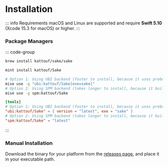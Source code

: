 # Installation

::: info Requirements
macOS and Linux are supported and require **Swift 5.10** (Xcode 15.3 for macOS) or higher.
:::

### Package Managers

::: code-group

```sh [Homebrew]
brew install kattouf/sake/sake
```

```sh [Mint]
mint install kattouf/Sake
```

```sh [Mise (CLI)]
# Option 1: Using UBI backend (faster to install, because it uses prebuilt binaries)
mise use -g "ubi:kattouf/Sake[exe=sake]"
# Option 2: Using SPM backend (takes longer to install, because it builds the package from source)
mise use -g spm:kattouf/Sake
```

```toml [Mise (toml config)]
[tools]
# Option 1: Using UBI backend (faster to install, because it uses prebuilt binaries)
"ubi:kattouf/Sake" = { version = "latest", exe = "sake" }
# Option 2: Using SPM backend (takes longer to install, because it builds the package from source)
"spm:kattouf/Sake" = "latest"
```

:::

### Manual Installation

Download the binary for your platform from the [releases page](https://github.com/kattouf/Sake/releases), and place it in your executable path.
